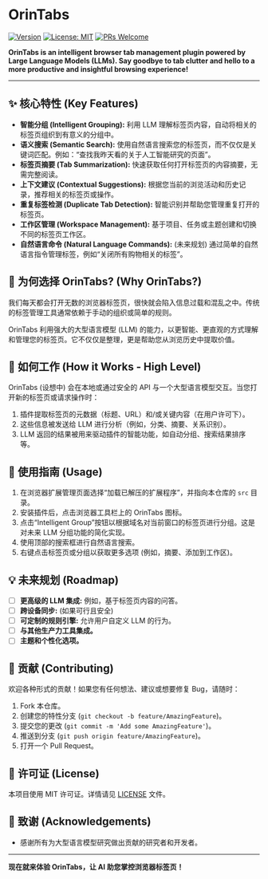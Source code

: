 # OrinTabs

[![Version](https://img.shields.io/badge/version-0.1.0-blue.svg)](https://github.com/BYC30/OrinTabs)
[![License: MIT](https://img.shields.io/badge/License-MIT-yellow.svg)](https://opensource.org/licenses/MIT)
[![PRs Welcome](https://img.shields.io/badge/PRs-welcome-brightgreen.svg?style=flat-square)](http://makeapullrequest.com)

**OrinTabs is an intelligent browser tab management plugin powered by Large Language Models (LLMs). Say goodbye to tab clutter and hello to a more productive and insightful browsing experience!**

---

## ✨ 核心特性 (Key Features)

*   **智能分组 (Intelligent Grouping):** 利用 LLM 理解标签页内容，自动将相关的标签页组织到有意义的分组中。
*   **语义搜索 (Semantic Search):** 使用自然语言搜索您的标签页，而不仅仅是关键词匹配。例如：“查找我昨天看的关于人工智能研究的页面”。
*   **标签页摘要 (Tab Summarization):** 快速获取任何打开标签页的内容摘要，无需完整阅读。
*   **上下文建议 (Contextual Suggestions):** 根据您当前的浏览活动和历史记录，推荐相关的标签页或操作。
*   **重复标签检测 (Duplicate Tab Detection):** 智能识别并帮助您管理重复打开的标签页。
*   **工作区管理 (Workspace Management):** 基于项目、任务或主题创建和切换不同的标签页工作区。
*   **自然语言命令 (Natural Language Commands):** (未来规划) 通过简单的自然语言指令管理标签，例如“关闭所有购物相关的标签”。

## 🤔 为何选择 OrinTabs? (Why OrinTabs?)

我们每天都会打开无数的浏览器标签页，很快就会陷入信息过载和混乱之中。传统的标签管理工具通常依赖于手动的组织或简单的规则。

OrinTabs 利用强大的大型语言模型 (LLM) 的能力，以更智能、更直观的方式理解和管理您的标签页。它不仅仅是整理，更是帮助您从浏览历史中提取价值。

## 🚀 如何工作 (How it Works - High Level)

OrinTabs (设想中) 会在本地或通过安全的 API 与一个大型语言模型交互。当您打开新的标签页或请求操作时：

1.  插件提取标签页的元数据（标题、URL）和/或关键内容（在用户许可下）。
2.  这些信息被发送给 LLM 进行分析（例如，分类、摘要、关系识别）。
3.  LLM 返回的结果被用来驱动插件的智能功能，如自动分组、搜索结果排序等。

## 📖 使用指南 (Usage)

1.  在浏览器扩展管理页面选择“加载已解压的扩展程序”，并指向本仓库的 `src` 目录。
2.  安装插件后，点击浏览器工具栏上的 OrinTabs 图标。
3.  点击“Intelligent Group”按钮以根据域名对当前窗口的标签页进行分组。这是对未来 LLM 分组功能的简化实现。
4.  使用顶部的搜索框进行自然语言搜索。
5.  右键点击标签页或分组以获取更多选项 (例如，摘要、添加到工作区)。


## 💡 未来规划 (Roadmap)

*   [ ] **更高级的 LLM 集成:** 例如，基于标签页内容的问答。
*   [ ] **跨设备同步:** (如果可行且安全)
*   [ ] **可定制的规则引擎:** 允许用户自定义 LLM 的行为。
*   [ ] **与其他生产力工具集成。**
*   [ ] **主题和个性化选项。**

## 🤝 贡献 (Contributing)

欢迎各种形式的贡献！如果您有任何想法、建议或想要修复 Bug，请随时：

1.  Fork 本仓库。
2.  创建您的特性分支 (`git checkout -b feature/AmazingFeature`)。
3.  提交您的更改 (`git commit -m 'Add some AmazingFeature'`)。
4.  推送到分支 (`git push origin feature/AmazingFeature`)。
5.  打开一个 Pull Request。

## 📝 许可证 (License)

本项目使用 MIT 许可证。详情请见 [LICENSE](LICENSE) 文件。

## 🙏 致谢 (Acknowledgements)

*   感谢所有为大型语言模型研究做出贡献的研究者和开发者。

---

**现在就来体验 OrinTabs，让 AI 助您掌控浏览器标签页！**
